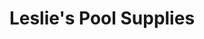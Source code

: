 ---
title: "Leslie's Pool Supplies"
url: /chandler/leslies-pool-supplies-north-alma-school-road/
shop: swimming pool
---
